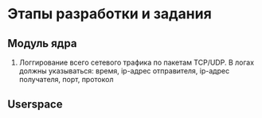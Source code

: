 # Этапы разработки и задания

## Модуль ядра

1. Логгирование всего сетевого трафика по пакетам TCP/UDP. В логах должны указываться: время, ip-адрес отправителя, ip-адрес получателя, порт, протокол

## Userspace